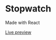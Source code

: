 # Stopwatch

Made with React


<a href="https://psdvlpr.github.io/ReactStopwatch/">Live preview</a>
